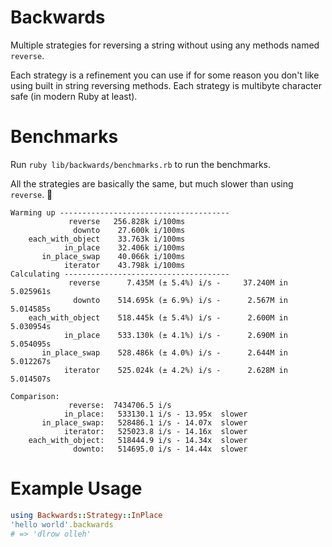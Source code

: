 # Backwards

Multiple strategies for reversing a string without using any methods named `reverse`.

Each strategy is a refinement you can use if for some reason you don't like using built in string reversing methods. Each strategy is multibyte character safe (in modern Ruby at least).

# Benchmarks

Run `ruby lib/backwards/benchmarks.rb` to run the benchmarks.

All the strategies are basically the same, but much slower than using `reverse`. 🎉

```
Warming up --------------------------------------
             reverse   256.828k i/100ms
              downto    27.600k i/100ms
    each_with_object    33.763k i/100ms
            in_place    32.406k i/100ms
       in_place_swap    40.066k i/100ms
            iterator    43.798k i/100ms
Calculating -------------------------------------
             reverse      7.435M (± 5.4%) i/s -     37.240M in   5.025961s
              downto    514.695k (± 6.9%) i/s -      2.567M in   5.014585s
    each_with_object    518.445k (± 5.4%) i/s -      2.600M in   5.030954s
            in_place    533.130k (± 4.1%) i/s -      2.690M in   5.054095s
       in_place_swap    528.486k (± 4.0%) i/s -      2.644M in   5.012267s
            iterator    525.024k (± 4.2%) i/s -      2.628M in   5.014507s

Comparison:
             reverse:  7434706.5 i/s
            in_place:   533130.1 i/s - 13.95x  slower
       in_place_swap:   528486.1 i/s - 14.07x  slower
            iterator:   525023.8 i/s - 14.16x  slower
    each_with_object:   518444.9 i/s - 14.34x  slower
              downto:   514695.0 i/s - 14.44x  slower
```

# Example Usage

```ruby
using Backwards::Strategy::InPlace
'hello world'.backwards
# => 'dlrow olleh'
```
